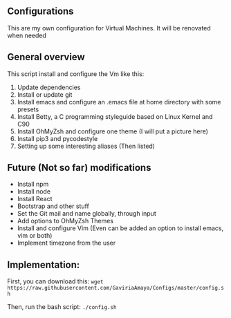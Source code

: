 ## Configurations
This are my own configuration for Virtual Machines. It will be renovated when needed

## General overview
This script install and configure the Vm like this:
1. Update dependencies
2. Install or update git
3. Install emacs and configure an .emacs file at home directory with some presets
4. Install Betty, a C programming styleguide based on Linux Kernel and C90
5. Install OhMyZsh and configure one theme (I will put a picture here)
6. Install pip3 and pycodestyle
7. Setting up some interesting aliases (Then listed)

## Future (Not so far) modifications
- Install npm
- Install node
- Install React
- Bootstrap and other stuff
- Set the Git mail and name globally, through input
- Add options to OhMyZsh Themes
- Install and configure Vim (Even can be added an option to install emacs, vim or both)
- Implement timezone from the user

## Implementation:
First, you can download this:
`wget https://raw.githubusercontent.com/GaviriaAmaya/Configs/master/config.sh`

Then, run the bash script:
`./config.sh`
